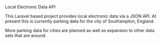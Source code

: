 Local Electronic Data API

This Laravel based project provides local electronic data via a JSON API. At present this is currently parking data for the city of Southampton, England.

More parking data for cities are planned as well as expansion to other data sets that are around.
